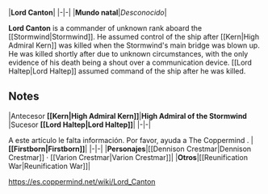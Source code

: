 |**Lord Canton**|
|-|-|
|**Mundo natal**|*Desconocido*|

**Lord Canton** is a commander of unknown rank aboard the [[Stormwind\|Stormwind]]. He assumed control of the ship after [[Kern\|High Admiral Kern]] was killed when the Stormwind's main bridge was blown up. He was killed shortly after due to unknown circumstances, with the only evidence of his death being a shout over a communication device.
[[Lord Haltep\|Lord Haltep]] assumed command of the ship after he was killed.

## Notes
|Antecesor  **[[Kern\|High Admiral Kern]]**|**High Admiral of the Stormwind** |Sucesor  **[[Lord Haltep\|Lord Haltep]]**|
|-|-|


A este artículo le falta información. Por favor, ayuda a The Coppermind .
|**[[Firstborn\|Firstborn]]**|
|-|-|
|**Personajes**|[[Dennison Crestmar\|Dennison Crestmar]] · [[Varion Crestmar\|Varion Crestmar]]|
|**Otros**|[[Reunification War\|Reunification War]]|



https://es.coppermind.net/wiki/Lord_Canton
